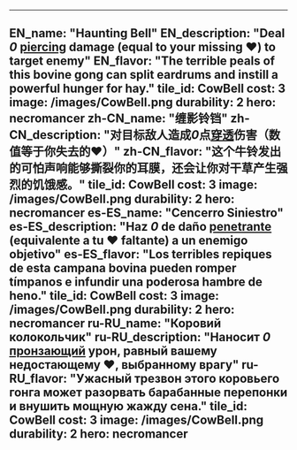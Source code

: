 ---

EN_name: "Haunting Bell"
EN_description: "Deal *0* <u>piercing</u> damage (equal to your missing ❤️) to target enemy"
EN_flavor: "The terrible peals of this bovine gong can split eardrums and instill a powerful hunger for hay."
tile_id: CowBell
cost: 3
image: /images/CowBell.png
durability: 2
hero: necromancer
zh-CN_name: "缠影铃铛"
zh-CN_description: "对目标敌人造成*0*点<u>穿透</u>伤害（数值等于你失去的❤️）"
zh-CN_flavor: "这个牛铃发出的可怕声响能够撕裂你的耳膜，还会让你对干草产生强烈的饥饿感。"
tile_id: CowBell
cost: 3
image: /images/CowBell.png
durability: 2
hero: necromancer
es-ES_name: "Cencerro Siniestro"
es-ES_description: "Haz *0* de daño <u>penetrante</u> (equivalente a tu ❤️ faltante) a un enemigo objetivo"
es-ES_flavor: "Los terribles repiques de esta campana bovina pueden romper tímpanos e infundir una poderosa hambre de heno."
tile_id: CowBell
cost: 3
image: /images/CowBell.png
durability: 2
hero: necromancer
ru-RU_name: "Коровий колокольчик"
ru-RU_description: "Наносит *0* <u>пронзающий</u> урон, равный вашему недостающему ❤️, выбранному врагу"
ru-RU_flavor: "Ужасный трезвон этого коровьего гонга может разорвать барабанные перепонки и внушить мощную жажду сена."
tile_id: CowBell
cost: 3
image: /images/CowBell.png
durability: 2
hero: necromancer
---